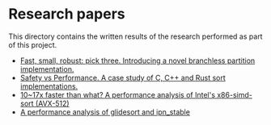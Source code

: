 # Research papers

This directory contains the written results of the research performed as part of
this project.

* [Fast, small, robust: pick three. Introducing a novel branchless partition implementation.](lomcyc_partition/text.md)
* [Safety vs Performance. A case study of C, C++ and Rust sort implementations.](sort_safety/text.md)
* [10~17x faster than what? A performance analysis of Intel's x86-simd-sort (AVX-512)](intel_avx512/text.md)
* [A performance analysis of glidesort and ipn_stable](glidesort_perf_analysis/text.md)
